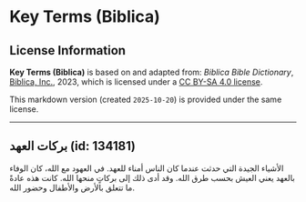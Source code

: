 # Key Terms (Biblica)

## License Information

**Key Terms (Biblica)** is based on and adapted from: _Biblica Bible Dictionary_, [Biblica, Inc.](https://www.biblica.com/), 2023, which is licensed under a [CC BY-SA 4.0 license](https://creativecommons.org/licenses/by-sa/4.0/legalcode.en).

This markdown version (created `2025-10-20`) is provided under the same license.



--------------------------------

## بركات العهد (id: 134181)

الأشياء الجيدة التي حدثت عندما كان الناس أمناء للعهد. في العهود مع الله، كان الوفاء بالعهد يعني العيش بحسب طرق الله. وقد أدى ذلك إلى بركاتٍ منحها الله. كانت هذه عادةً ما تتعلق بالأرض والأطفال وحضور الله.


